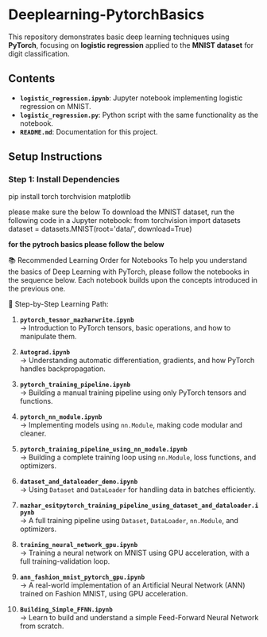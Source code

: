 # Deeplearning-PytorchBasics

This repository demonstrates basic deep learning techniques using **PyTorch**, focusing on **logistic regression** applied to the **MNIST dataset** for digit classification.

## Contents

- **`logistic_regression.ipynb`**: Jupyter notebook implementing logistic regression on MNIST.
- **`logistic_regression.py`**: Python script with the same functionality as the notebook.
- **`README.md`**: Documentation for this project.

## Setup Instructions

### Step 1: Install Dependencies
pip install torch torchvision matplotlib


please make sure the below
To download the MNIST dataset, run the following code in a Jupyter notebook:
from torchvision import datasets
dataset = datasets.MNIST(root='data/', download=True)

__for the pytroch basics please follow the below__

📚 Recommended Learning Order for Notebooks
To help you understand the basics of Deep Learning with PyTorch, please follow the notebooks in the sequence below. Each notebook builds upon the concepts introduced in the previous one.

🔰 Step-by-Step Learning Path:

1. **`pytorch_tesnor_mazharwrite.ipynb`**  
   → Introduction to PyTorch tensors, basic operations, and how to manipulate them.

2. **`Autograd.ipynb`**  
   → Understanding automatic differentiation, gradients, and how PyTorch handles backpropagation.

3. **`pytorch_training_pipeline.ipynb`**  
   → Building a manual training pipeline using only PyTorch tensors and functions.

4. **`pytorch_nn_module.ipynb`**  
   → Implementing models using `nn.Module`, making code modular and cleaner.

5. **`pytorch_training_pipeline_using_nn_module.ipynb`**  
   → Building a complete training loop using `nn.Module`, loss functions, and optimizers.

6. **`dataset_and_dataloader_demo.ipynb`**  
   → Using `Dataset` and `DataLoader` for handling data in batches efficiently.

7. **`mazhar_esitpytorch_training_pipeline_using_dataset_and_dataloader.ipynb`**  
   → A full training pipeline using `Dataset`, `DataLoader`, `nn.Module`, and optimizers.

8. **`training_neural_network_gpu.ipynb`**  
   → Training a neural network on MNIST using GPU acceleration, with a full training-validation loop.

9. **`ann_fashion_mnist_pytorch_gpu.ipynb`**  
   → A real-world implementation of an Artificial Neural Network (ANN) trained on Fashion MNIST, using GPU acceleration.

10. **`Building_Simple_FFNN.ipynb`**  
    → Learn to build and understand a simple Feed-Forward Neural Network from scratch.

